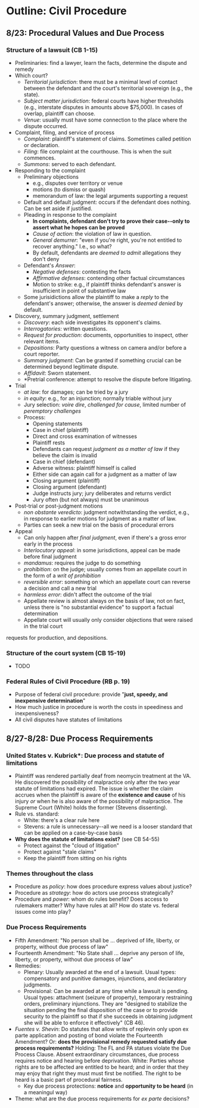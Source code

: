 Outline: Civil Procedure
========================

8/23: Procedural Values and Due Process
---------------------------------------

### Structure of a lawsuit (CB 1-15)

* Preliminaries: find a lawyer, learn the facts, determine the dispute and remedy
* Which court?
    * *Territorial jurisdiction*: there must be a minimal level of contact between the defendant and the court's territorial sovereign (e.g., the state).
    * *Subject matter jurisdiction*: federal courts have higher thresholds (e.g., interstate disputes in amounts above $75,000). In cases of overlap, plaintiff can choose.
    * *Venue*: usually must have some connection to the place where the dispute occurred.
* Complaint, filing, and service of process
    * *Complaint*: plaintiff's statement of claims. Sometimes called petition or declaration.
    * *Filing*: file complaint at the courthouse. This is when the suit commences.
    * *Summons*: served to each defendant.
* Responding to the complaint
    * Preliminary objections
        * e.g., disputes over territory or venue
        * motions (to dismiss or quash)
        * memorandum of law: the legal arguments supporting a request
    * Default and default judgment: occurs if the defendant does nothing. Can be set aside if justified.
    * Pleading in response to the complaint
        * **In complaints, defendant don't try to prove their case--only to assert what he hopes can be proved**
        * *Cause of action*: the violation of law in question.
        * *General demurrer*: "even if you're right, you're not entitled to recover anything." I.e., so what?
        * By default, defendants are *deemed to admit* allegations they don't deny
    * Defendant's *Answer*:
        * *Negative defenses*: contesting the facts
        * *Affirmative defenses*: contending other factual circumstances
        * Motion to strike: e.g., if plaintiff thinks defendant's answer is insufficient in point of substantive law
    * Some jurisidictions allow the plaintiff to make a *reply* to the defendant's answer; otherwise, the answer is *deemed denied* by default.
* Discovery, summary judgment, settlement
    * *Discovery*: each side investigates its opponent's claims.
    * *Interrogatories:* written questions.
    * *Request for production*: documents, opportunities to inspect, other relevant items.
    * *Depositions*: Party questions a witness on camera and/or before a court reporter.
    * *Summary judgment*: Can be granted if something crucial can be determined beyond legitimate dispute.
    * *Affidavit*: Sworn statement.
    * *Pretrial conference: attempt to resolve the dispute before litigating.
* Trial
    * *at law*: for damages; can be tried by a jury
    * *in equity*: e.g., for an injunction; normally triable without jury
    * Jury selection: *voire dire*, *challenged for cause*, limited number of *peremptory challenges*
    * Process:
        * Opening statements
        * Case in chief (plaintiff)
        * Direct and cross examination of witnesses
        * Plaintiff rests
        * Defendants can request *judgment as a matter of law* if they believe the claim is invalid
        * Case in chief (defendant)
        * Adverse witness: plaintiff himself is called
        * Either side can again call for a judgment as a matter of law
        * Closing argument (plaintiff)
        * Closing argument (defendant)
        * Judge instructs jury; jury deliberates and returns verdict
        * Jury often (but not always) must be unanimous
* Post-trial or post-judgment motions
    * *non obstante veredicto*: judgment notwithstanding the verdict, e.g., in response to earlier motions for judgment as a matter of law.
    * Parties can seek a new trial on the basis of procedural errors
* Appeal
    * Can only happen after *final judgment*, even if there's a gross error early in the process
    * *Interlocutory appeal*: in some jurisdictions, appeal can be made before final judgment
    * *mandamus*: requires the judge to do something
    * *prohibition*: on the judge; usually comes from an appellate court in the form of a *writ of prohibition*
    * *reversible error*: something on which an appellate court can reverse a decision and call a new trial
    * *harmless error*: didn't affect the outcome of the trial
    * Appellate review is almost always on the basis of law, not on fact, unless there is "no substantial evidence" to support a factual determination
    * Appellate court will usually only consider objections that were raised in the trial court


requests for production, and depositions.

### Structure of the court system (CB 15-19)

* TODO

### Federal Rules of Civil Procedure (RB p. 19)

* Purpose of federal civil procedure: provide "**just, speedy, and inexpensive determination**"
* How much justice in procedure is worth the costs in speediness and inexpensiveness?
* All civil disputes have statutes of limitations

8/27-8/28: Due Process Requirements
-----------------------------------

### United States v. Kubrick*: Due process and statute of limitations

* Plaintiff was rendered partially deaf from neomycin treatment at the VA. He discovered the possibility of malpractice only after the two year statute of limitations had expired. The issue is whether the claim accrues when the plaintiff is aware of the **existence and cause** of his injury *or* when he is also aware of the possibility of malpractice. The Supreme Court (White) holds the former (Stevens dissenting).
* Rule vs. standard:
    * White: there's a clear rule here
    * Stevens: a rule is unnecessary--all we need is a looser standard that can be applied on a case-by-case basis
* **Why does the statute of limitations exist?** (see CB 54-55)
    * Protect against the "cloud of litigation"
    * Protect against "stale claims"
    * Keep the plaintiff from sitting on his rights

### Themes throughout the class

* Procedure as *policy*: how does procedure express values about justice?
* Procedure as *strategy*: how do actors use process strategically?
* Procedure and *power*: whom do rules benefit? Does access to rulemakers matter? Why have rules at all? How do state vs. federal issues come into play?

### Due Process Requirements

* Fifth Amendment: "No person shall be ... deprived of life, liberty, or property, without due process of law"
* Fourteenth Amendment: "No State shall ... deprive any person of life, liberty, or property, without due process of law"
* Remedies:
    * Plenary: Usually awarded at the end of a lawsuit. Usual types: compensatory and punitive damages, injunctions, and declaratory judgments.
    * Provisional: Can be awarded at any time while a lawsuit is pending. Usual types: attachment (seizure of property), temporary restraining orders, preliminary injunctions. They are "designed to stabilize the situation pending the final disposition of the case or to provide security to the plaintiff so that if she succeeds in obtaining judgment she will be able to enforce it effectively" (CB 46).
* *Fuentes v. Shevin*: Do statutes that allow writs of replevin only upon ex parte application and posting of bond violate the Fourteenth Amendment? Or: **does the provisional remedy requested satisfy due process requirements?** Holding: The FL and PA statues violate the Due Process Clause. Absent extraordinary circumstances, due process requires notice and hearing before deprivation. White: Parties whose rights are to be affected are entitled to be heard; and in order that they may enjoy that right they must must first be notified. The right to be heard is a basic part of procedural fairness.
    * Key due process protections: **notice** and **opportunity to be heard** (in a meaningul way)
* Theme: what are the due process requirements for *ex parte* decisions?
